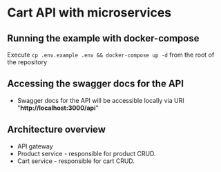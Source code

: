 # Cart API with microservices

## Running the example with docker-compose

Execute `cp .env.example .env && docker-compose up -d` from the root of the repository

## Accessing the swagger docs for the API

- Swagger docs for the API will be accessible locally via URI "**http://localhost:3000/api**"

## Architecture overview

- API gateway
- Product service - responsible for product CRUD.
- Cart service - responsible for cart CRUD.
